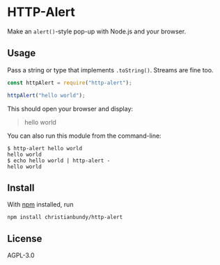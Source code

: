 # HTTP-Alert

Make an `alert()`-style pop-up with Node.js and your browser.

## Usage

Pass a string or type that implements `.toString()`. Streams are fine too.

```js
const httpAlert = require("http-alert");

httpAlert("hello world");
```

This should open your browser and display:

> hello world

You can also run this module from the command-line:

```console
$ http-alert hello world
hello world
$ echo hello world | http-alert -
hello world
```

## Install

With [npm](https://npmjs.org/) installed, run

```shell
npm install christianbundy/http-alert
```

## License

AGPL-3.0
